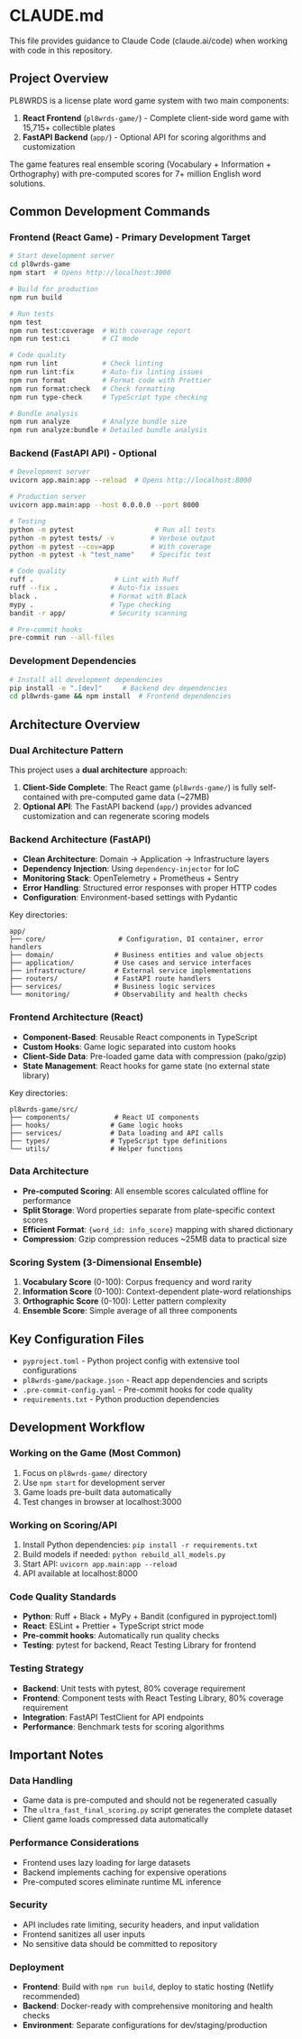 # CLAUDE.md

This file provides guidance to Claude Code (claude.ai/code) when working with code in this repository.

## Project Overview

PL8WRDS is a license plate word game system with two main components:
1. **React Frontend** (`pl8wrds-game/`) - Complete client-side word game with 15,715+ collectible plates
2. **FastAPI Backend** (`app/`) - Optional API for scoring algorithms and customization

The game features real ensemble scoring (Vocabulary + Information + Orthography) with pre-computed scores for 7+ million English word solutions.

## Common Development Commands

### Frontend (React Game) - Primary Development Target
```bash
# Start development server
cd pl8wrds-game
npm start  # Opens http://localhost:3000

# Build for production
npm run build

# Run tests
npm test
npm run test:coverage  # With coverage report
npm run test:ci        # CI mode

# Code quality
npm run lint           # Check linting
npm run lint:fix       # Auto-fix linting issues
npm run format         # Format code with Prettier
npm run format:check   # Check formatting
npm run type-check     # TypeScript type checking

# Bundle analysis
npm run analyze        # Analyze bundle size
npm run analyze:bundle # Detailed bundle analysis
```

### Backend (FastAPI API) - Optional
```bash
# Development server
uvicorn app.main:app --reload  # Opens http://localhost:8000

# Production server
uvicorn app.main:app --host 0.0.0.0 --port 8000

# Testing
python -m pytest                    # Run all tests
python -m pytest tests/ -v         # Verbose output
python -m pytest --cov=app         # With coverage
python -m pytest -k "test_name"    # Specific test

# Code quality  
ruff .                    # Lint with Ruff
ruff --fix .             # Auto-fix issues
black .                  # Format with Black
mypy .                   # Type checking
bandit -r app/           # Security scanning

# Pre-commit hooks
pre-commit run --all-files
```

### Development Dependencies
```bash
# Install all development dependencies
pip install -e ".[dev]"     # Backend dev dependencies
cd pl8wrds-game && npm install  # Frontend dependencies
```

## Architecture Overview

### Dual Architecture Pattern
This project uses a **dual architecture** approach:

1. **Client-Side Complete**: The React game (`pl8wrds-game/`) is fully self-contained with pre-computed game data (~27MB)
2. **Optional API**: The FastAPI backend (`app/`) provides advanced customization and can regenerate scoring models

### Backend Architecture (FastAPI)
- **Clean Architecture**: Domain → Application → Infrastructure layers
- **Dependency Injection**: Using `dependency-injector` for IoC
- **Monitoring Stack**: OpenTelemetry + Prometheus + Sentry
- **Error Handling**: Structured error responses with proper HTTP codes
- **Configuration**: Environment-based settings with Pydantic

Key directories:
```
app/
├── core/                  # Configuration, DI container, error handlers  
├── domain/               # Business entities and value objects
├── application/          # Use cases and service interfaces
├── infrastructure/       # External service implementations
├── routers/              # FastAPI route handlers
├── services/             # Business logic services
└── monitoring/           # Observability and health checks
```

### Frontend Architecture (React)
- **Component-Based**: Reusable React components in TypeScript
- **Custom Hooks**: Game logic separated into custom hooks
- **Client-Side Data**: Pre-loaded game data with compression (pako/gzip)
- **State Management**: React hooks for game state (no external state library)

Key directories:
```
pl8wrds-game/src/
├── components/           # React UI components
├── hooks/               # Game logic hooks  
├── services/            # Data loading and API calls
├── types/               # TypeScript type definitions
└── utils/               # Helper functions
```

### Data Architecture
- **Pre-computed Scoring**: All ensemble scores calculated offline for performance
- **Split Storage**: Word properties separate from plate-specific context scores
- **Efficient Format**: `{word_id: info_score}` mapping with shared dictionary
- **Compression**: Gzip compression reduces ~25MB data to practical size

### Scoring System (3-Dimensional Ensemble)
1. **Vocabulary Score** (0-100): Corpus frequency and word rarity
2. **Information Score** (0-100): Context-dependent plate-word relationships  
3. **Orthographic Score** (0-100): Letter pattern complexity
4. **Ensemble Score**: Simple average of all three components

## Key Configuration Files

- `pyproject.toml` - Python project config with extensive tool configurations
- `pl8wrds-game/package.json` - React app dependencies and scripts
- `.pre-commit-config.yaml` - Pre-commit hooks for code quality
- `requirements.txt` - Python production dependencies

## Development Workflow

### Working on the Game (Most Common)
1. Focus on `pl8wrds-game/` directory
2. Use `npm start` for development server
3. Game loads pre-built data automatically
4. Test changes in browser at localhost:3000

### Working on Scoring/API
1. Install Python dependencies: `pip install -r requirements.txt`
2. Build models if needed: `python rebuild_all_models.py`
3. Start API: `uvicorn app.main:app --reload`
4. API available at localhost:8000

### Code Quality Standards
- **Python**: Ruff + Black + MyPy + Bandit (configured in pyproject.toml)
- **React**: ESLint + Prettier + TypeScript strict mode
- **Pre-commit hooks**: Automatically run quality checks
- **Testing**: pytest for backend, React Testing Library for frontend

### Testing Strategy
- **Backend**: Unit tests with pytest, 80% coverage requirement
- **Frontend**: Component tests with React Testing Library, 80% coverage requirement  
- **Integration**: FastAPI TestClient for API endpoints
- **Performance**: Benchmark tests for scoring algorithms

## Important Notes

### Data Handling
- Game data is pre-computed and should not be regenerated casually
- The `ultra_fast_final_scoring.py` script generates the complete dataset
- Client game loads compressed data automatically

### Performance Considerations  
- Frontend uses lazy loading for large datasets
- Backend implements caching for expensive operations
- Pre-computed scores eliminate runtime ML inference

### Security
- API includes rate limiting, security headers, and input validation
- Frontend sanitizes all user inputs
- No sensitive data should be committed to repository

### Deployment
- **Frontend**: Build with `npm run build`, deploy to static hosting (Netlify recommended)
- **Backend**: Docker-ready with comprehensive monitoring and health checks
- **Environment**: Separate configurations for dev/staging/production
